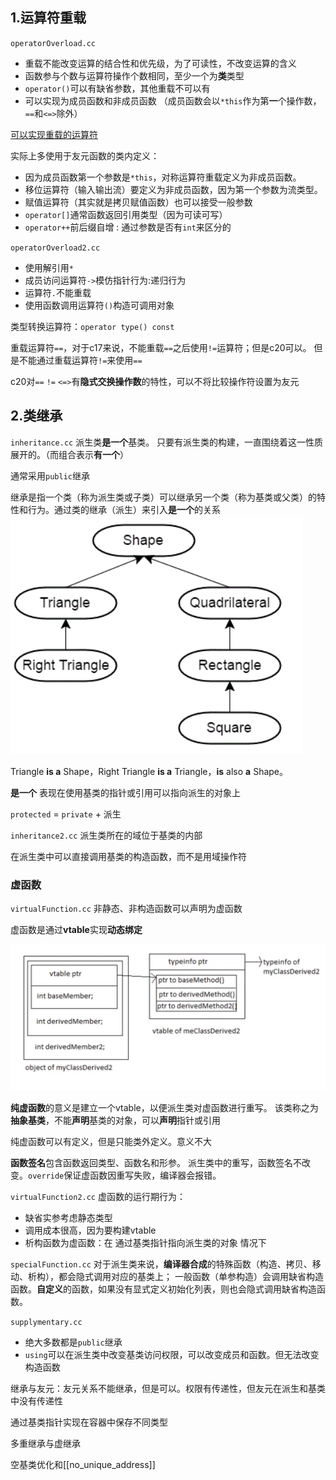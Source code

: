 ## 1.运算符重载
`operatorOverload.cc`
- 重载不能改变运算的结合性和优先级，为了可读性，不改变运算的含义
- 函数参与个数与运算符操作个数相同，至少一个为**类**类型
- `operator()`可以有缺省参数，其他重载不可以有
- 可以实现为成员函数和非成员函数 （成员函数会以`*this`作为第**一**个操作数，`==`和`<=>`除外）

[可以实现重载的运算符](https://en.cppreference.com/w/cpp/language/operators)

实际上多使用于友元函数的类内定义：
- 因为成员函数第一个参数是`*this`，对称运算符重载定义为非成员函数。
- 移位运算符（输入输出流）要定义为非成员函数，因为第一个参数为流类型。
- 赋值运算符（其实就是拷贝赋值函数）也可以接受一般参数
- `operator[]`通常函数返回引用类型（因为可读可写）
- `operator++`前后缀自增 : 通过参数是否有`int`来区分的
 
`operatorOverload2.cc`
- 使用解引用`*`
- 成员访问运算符`->`模仿指针行为:递归行为
- 运算符`.`不能重载
- 使用函数调用运算符`()`构造可调用对象
  
类型转换运算符：`operator type() const`

重载运算符`==`，对于c17来说，不能重载`==`之后使用`!=`运算符；但是c20可以。
但是不能通过重载运算符`!=`来使用`==`

c20对`==` `!=` `<=>`有**隐式交换操作数**的特性，可以不将比较操作符设置为友元
## 2.类继承
`inheritance.cc`
派生类**是一个**基类。 只要有派生类的构建，一直围绕着这一性质展开的。（而组合表示**有一个**）

通常采用`public`继承

继承是指一个类（称为派生类或子类）可以继承另一个类（称为基类或父类）的特性和行为。通过类的继承（派生）来引入**是一个**的关系
![inheritance](https://github.com/sakura745/Picx_image_host/raw/master/20231009/inheritance.50svq36wojc0.png)

Triangle **is a** Shape，Right Triangle **is a** Triangle，**is** also **a** Shape。

**是一个** 表现在使用基类的指针或引用可以指向派生的对象上

`protected` = `private` + 派生

`inheritance2.cc`
派生类所在的域位于基类的内部

在派生类中可以直接调用基类的构造函数，而不是用域操作符
### 虚函数
`virtualFunction.cc`
非静态、非构造函数可以声明为虚函数

虚函数是通过**vtable**实现**动态绑定**

![vtable](https://github.com/sakura745/Picx_image_host/raw/master/20231010/vtable.49dz5ft46v40.3y4az26w1u80.webp)

**纯虚函数**的意义是建立一个vtable，以便派生类对虚函数进行重写。
该类称之为**抽象基类**，不能**声明**基类的对象，可以**声明**指针或引用

纯虚函数可以有定义，但是只能类外定义。意义不大

**函数签名**包含函数返回类型、函数名和形参。
派生类中的重写，函数签名不改变。`override`保证虚函数因重写失败，编译器会报错。

`virtualFunction2.cc`
虚函数的运行期行为：
- 缺省实参考虑静态类型
- 调用成本很高，因为要构建vtable
- 析构函数为虚函数：在 通过基类指针指向派生类的对象 情况下

`specialFunction.cc`
对于派生类来说，**编译器合成**的特殊函数（构造、拷贝、移动、析构），都会隐式调用对应的基类上；
一般函数（单参构造）会调用缺省构造函数。**自定义**的函数，如果没有显式定义初始化列表，则也会隐式调用缺省构造函数。

`supplymentary.cc`
- 绝大多数都是`public`继承
- `using`可以在派生类中改变基类访问权限，可以改变成员和函数。但无法改变构造函数

继承与友元：友元关系不能继承，但是可以。权限有传递性，但友元在派生和基类中没有传递性

通过基类指针实现在容器中保存不同类型

多重继承与虚继承

空基类优化和[[no_unique_address]]